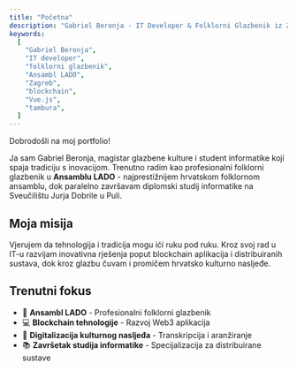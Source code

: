 ```yaml
---
title: "Početna"
description: "Gabriel Beronja - IT Developer & Folklorni Glazbenik iz Zagreba. Profesionalni rad u Ansamblu LADO i razvoj naprednih web aplikacija."
keywords:
  [
    "Gabriel Beronja",
    "IT developer",
    "folklorni glazbenik",
    "Ansambl LADO",
    "Zagreb",
    "blockchain",
    "Vue.js",
    "tambura",
  ]
---
```


Dobrodošli na moj portfolio!

Ja sam Gabriel Beronja, magistar glazbene kulture i student informatike koji spaja tradiciju s inovacijom. Trenutno radim kao profesionalni folklorni glazbenik u **Ansamblu LADO** - najprestižnijem hrvatskom folklornom ansamblu, dok paralelno završavam diplomski studij informatike na Sveučilištu Jurja Dobrile u Puli.

## Moja misija

Vjerujem da tehnologija i tradicija mogu ići ruku pod ruku. Kroz svoj rad u IT-u razvijam inovativna rješenja poput blockchain aplikacija i distribuiranih sustava, dok kroz glazbu čuvam i promičem hrvatsko kulturno nasljeđe.

## Trenutni fokus

- 🎵 **Ansambl LADO** - Profesionalni folklorni glazbenik
- 💻 **Blockchain tehnologije** - Razvoj Web3 aplikacija
- 🎼 **Digitalizacija kulturnog nasljeđa** - Transkripcija i aranžiranje
- 📚 **Završetak studija informatike** - Specijalizacija za distribuirane sustave
